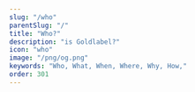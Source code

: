 ```yaml
---
slug: "/who"
parentSlug: "/"
title: "Who?"
description: "is Goldlabel?"
icon: "who"
image: "/png/og.png"
keywords: "Who, What, When, Where, Why, How,"
order: 301
---
```

